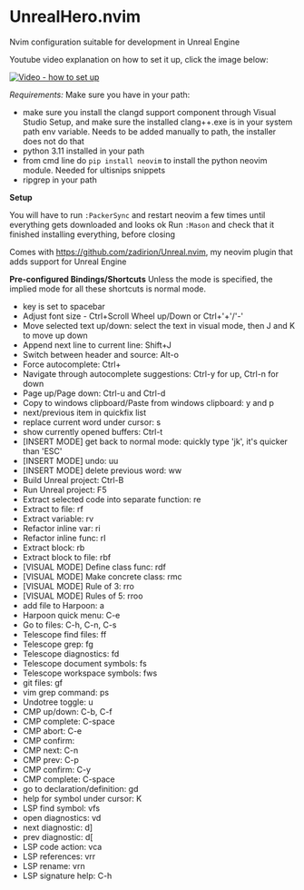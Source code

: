 # UnrealHero.nvim

Nvim configuration suitable for development in Unreal Engine

Youtube video explanation on how to set it up, click the image below:

[![Video - how to set up](https://img.youtube.com/vi/dlR_ryaQkRM/0.jpg)](https://www.youtube.com/watch?v=dlR_ryaQkRM)



*Requirements:*
Make sure you have in your path:
- make sure you install the clangd support component through Visual Studio Setup, and make sure the installed clang++.exe is in your system path env variable. Needs to be added manually to path, the installer does not do that
- python 3.11 installed in your path
- from cmd line do `pip install neovim` to install the python neovim module. Needed for ultisnips snippets
- ripgrep in your path

**Setup**

You will have to run `:PackerSync` and restart neovim a few times until everything gets downloaded and looks ok
Run `:Mason` and check that it finished installing everything, before closing

Comes with https://github.com/zadirion/Unreal.nvim, my neovim plugin that adds support for Unreal Engine

**Pre-configured Bindings/Shortcuts**
Unless the mode is specified, the implied mode for all these shortcuts is normal mode.
- <leader> key is set to spacebar
- Adjust font size - Ctrl+Scroll Wheel up/Down  or  Ctrl+'+'/'-'
- Move selected text up/down: select the text in visual mode, then J and K to move up down
- Append next line to current line: Shift+J
- Switch between header and source: Alt-o
- Force autocomplete: Ctrl+<leader>
- Navigate through autocomplete suggestions: Ctrl-y for up, Ctrl-n for down
- Page up/Page down: Ctrl-u and Ctrl-d
- Copy to windows clipboard/Paste from windows clipboard: <leader>y and <leader>p
- next/previous item in quickfix list
- replace current word under cursor: <leader>s
- show currently opened buffers: Ctrl-t
- [INSERT MODE] get back to normal mode: quickly type 'jk', it's quicker than 'ESC'
- [INSERT MODE] undo: uu
- [INSERT MODE] delete previous word: ww
- Build Unreal project: Ctrl-B
- Run Unreal project: F5
- Extract selected code into separate function: <leader>re
- Extract to file: <leader>rf
- Extract variable: <leader>rv
- Refactor inline var: <leader>ri
- Refactor inline func: <leader>rI
- Extract block: <leader>rb
- Extract block to file: <leader>rbf
- [VISUAL MODE] Define class func: <leader>rdf
- [VISUAL MODE] Make concrete class: <leader>rmc
- [VISUAL MODE] Rule of 3: <leader>rro
- [VISUAL MODE] Rules of 5: <leader>rroo
- add file to Harpoon: <leader>a
- Harpoon quick menu: C-e
- Go to files: C-h, C-n, C-s
- Telescope find files: <leader>ff
- Telescope grep: <leader>fg
- Telescope diagnostics: <leader>fd
- Telescope document symbols: <leader>fs
- Telescope workspace symbols: <leader>fws
- git files: <leader>gf
- vim grep command: <leader>ps
- Undotree toggle: <leader>u
- CMP up/down: C-b, C-f
- CMP complete: C-space
- CMP abort: C-e
- CMP confirm: <CR>
- CMP next: C-n
- CMP prev: C-p
- CMP confirm: C-y
- CMP complete: C-space
- go to declaration/definition: gd
- help for symbol under cursor: K
- LSP find symbol: <leader>vfs
- open diagnostics: <leader>vd
- next diagnostic: d]
- prev diagnostic: d[
- LSP code action: <leader>vca
- LSP references: <leader>vrr
- LSP rename: <leader>vrn
- LSP signature help: C-h
